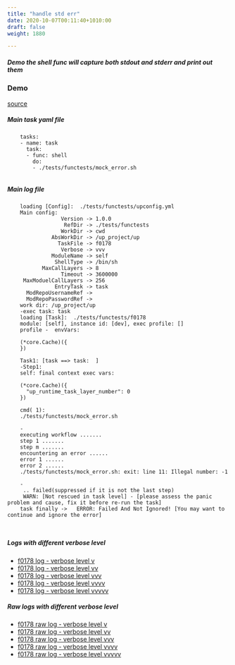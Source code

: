 ```yaml
---
title: "handle std err"
date: 2020-10-07T00:11:40+1010:00
draft: false
weight: 1880

---
```


##### Demo the shell func will capture both stdout and stderr and print out them


### Demo








[source](https://github.com/upcmd/up/blob/master/tests/functests/f0178.yml)

##### Main task yaml file
```
    tasks:
    - name: task
      task:
      - func: shell
        do:
        - ./tests/functests/mock_error.sh
    
```
##### Main log file
```
    loading [Config]:  ./tests/functests/upconfig.yml
    Main config:
                 Version -> 1.0.0
                  RefDir -> ./tests/functests
                 WorkDir -> cwd
              AbsWorkDir -> /up_project/up
                TaskFile -> f0178
                 Verbose -> vvv
              ModuleName -> self
               ShellType -> /bin/sh
           MaxCallLayers -> 8
                 Timeout -> 3600000
     MaxModuelCallLayers -> 256
               EntryTask -> task
      ModRepoUsernameRef -> 
      ModRepoPasswordRef -> 
    work dir: /up_project/up
    -exec task: task
    loading [Task]:  ./tests/functests/f0178
    module: [self], instance id: [dev], exec profile: []
    profile -  envVars:
    
    (*core.Cache)({
    })
    
    Task1: [task ==> task:  ]
    -Step1:
    self: final context exec vars:
    
    (*core.Cache)({
      "up_runtime_task_layer_number": 0
    })
    
    cmd( 1):
    ./tests/functests/mock_error.sh
    
    -
    executing workflow .......
    step 1 .......
    step m .......
    encountering an error ......
    error 1 ......
    error 2 ......
    ./tests/functests/mock_error.sh: exit: line 11: Illegal number: -1
    
    -
     .. failed(suppressed if it is not the last step)
     WARN: [Not rescued in task level] - [please assess the panic problem and cause, fix it before re-run the task]
    task finally ->   ERROR: Failed And Not Ignored! [You may want to continue and ignore the error]
    
    
```


##### Logs with different verbose level
* [f0178 log - verbose level v](../../logs/f0178_v)
* [f0178 log - verbose level vv](../../logs/f0178_vv)
* [f0178 log - verbose level vvv](../../logs/f0178_vvvv)
* [f0178 log - verbose level vvvv](../../logs/f0178_vvvv)
* [f0178 log - verbose level vvvvv](../../logs/f0178_vvvvv)

##### Raw logs with different verbose level
* [f0178 raw log - verbose level v](../../reflogs/f0178_v.log)
* [f0178 raw log - verbose level vv](../../reflogs/f0178_vv.log)
* [f0178 raw log - verbose level vvv](../../reflogs/f0178_vvv.log)
* [f0178 raw log - verbose level vvvv](../../reflogs/f0178_vvvv.log)
* [f0178 raw log - verbose level vvvvv](../../reflogs/f0178_vvvvv.log)







